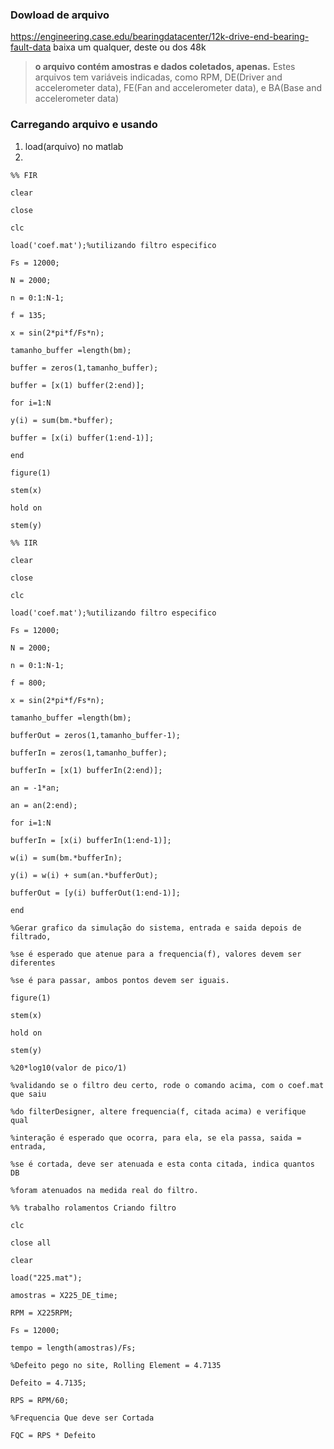 ### Dowload de arquivo 
https://engineering.case.edu/bearingdatacenter/12k-drive-end-bearing-fault-data
baixa um qualquer, deste ou dos 48k
> **o arquivo contém amostras e dados coletados, apenas.**
> Estes arquivos tem variáveis indicadas, como RPM, DE(Driver and accelerometer data), FE(Fan and accelerometer data), e BA(Base and accelerometer data)

### Carregando arquivo e usando
1. load(arquivo) no matlab
2. 

```
%% FIR

clear

close

clc

load('coef.mat');%utilizando filtro especifico

Fs = 12000;

N = 2000;

n = 0:1:N-1;

f = 135;

x = sin(2*pi*f/Fs*n);

tamanho_buffer =length(bm);

buffer = zeros(1,tamanho_buffer);

buffer = [x(1) buffer(2:end)];

for i=1:N

y(i) = sum(bm.*buffer);

buffer = [x(i) buffer(1:end-1)];

end

figure(1)

stem(x)

hold on

stem(y)

%% IIR

clear

close

clc

load('coef.mat');%utilizando filtro especifico

Fs = 12000;

N = 2000;

n = 0:1:N-1;

f = 800;

x = sin(2*pi*f/Fs*n);

tamanho_buffer =length(bm);

bufferOut = zeros(1,tamanho_buffer-1);

bufferIn = zeros(1,tamanho_buffer);

bufferIn = [x(1) bufferIn(2:end)];

an = -1*an;

an = an(2:end);

for i=1:N

bufferIn = [x(i) bufferIn(1:end-1)];

w(i) = sum(bm.*bufferIn);

y(i) = w(i) + sum(an.*bufferOut);

bufferOut = [y(i) bufferOut(1:end-1)];

end

%Gerar grafico da simulação do sistema, entrada e saida depois de filtrado,

%se é esperado que atenue para a frequencia(f), valores devem ser diferentes

%se é para passar, ambos pontos devem ser iguais.

figure(1)

stem(x)

hold on

stem(y)

%20*log10(valor de pico/1)

%validando se o filtro deu certo, rode o comando acima, com o coef.mat que saiu

%do filterDesigner, altere frequencia(f, citada acima) e verifique qual

%interação é esperado que ocorra, para ela, se ela passa, saida = entrada,

%se é cortada, deve ser atenuada e esta conta citada, indica quantos DB

%foram atenuados na medida real do filtro.

%% trabalho rolamentos Criando filtro

clc

close all

clear

load("225.mat");

amostras = X225_DE_time;

RPM = X225RPM;

Fs = 12000;

tempo = length(amostras)/Fs;

%Defeito pego no site, Rolling Element = 4.7135

Defeito = 4.7135;

RPS = RPM/60;

%Frequencia Que deve ser Cortada

FQC = RPS * Defeito
```
